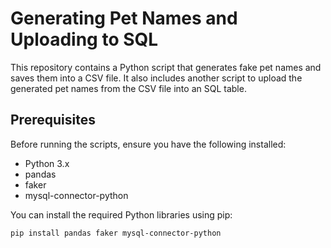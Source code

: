 # Generating Pet Names and Uploading to SQL

This repository contains a Python script that generates fake pet names and saves them into a CSV file. It also includes another script to upload the generated pet names from the CSV file into an SQL table.

## Prerequisites

Before running the scripts, ensure you have the following installed:

- Python 3.x
- pandas
- faker
- mysql-connector-python

You can install the required Python libraries using pip:

```bash
pip install pandas faker mysql-connector-python
